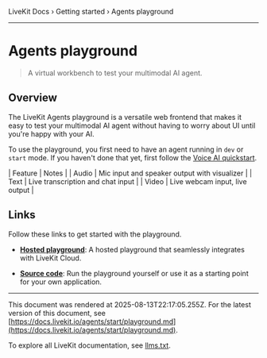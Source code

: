 LiveKit Docs › Getting started › Agents playground

---

# Agents playground

> A virtual workbench to test your multimodal AI agent.

## Overview

The LiveKit Agents playground is a versatile web frontend that makes it easy to test your multimodal AI agent without having to worry about UI until you're happy with your AI.

To use the playground, you first need to have an agent running in `dev` or `start` mode. If you haven't done that yet, first follow the [Voice AI quickstart](https://docs.livekit.io/agents/start/voice-ai.md).

| Feature | Notes |
| Audio | Mic input and speaker output with visualizer |
| Text | Live transcription and chat input |
| Video | Live webcam input, live output |

## Links

Follow these links to get started with the playground.

- **[Hosted playground](https://agents-playground.livekit.io)**: A hosted playground that seamlessly integrates with LiveKit Cloud.

- **[Source code](https://github.com/livekit/agents-playground/)**: Run the playground yourself or use it as a starting point for your own application.

---

This document was rendered at 2025-08-13T22:17:05.255Z.
For the latest version of this document, see [https://docs.livekit.io/agents/start/playground.md](https://docs.livekit.io/agents/start/playground.md).

To explore all LiveKit documentation, see [llms.txt](https://docs.livekit.io/llms.txt).